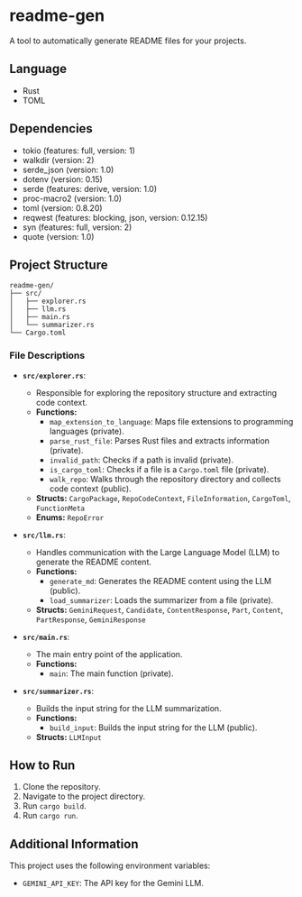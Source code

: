 # readme-gen

A tool to automatically generate README files for your projects.

## Language

- Rust
- TOML

## Dependencies

- tokio (features: full, version: 1)
- walkdir (version: 2)
- serde_json (version: 1.0)
- dotenv (version: 0.15)
- serde (features: derive, version: 1.0)
- proc-macro2 (version: 1.0)
- toml (version: 0.8.20)
- reqwest (features: blocking, json, version: 0.12.15)
- syn (features: full, version: 2)
- quote (version: 1.0)

## Project Structure

```
readme-gen/
├── src/
│   ├── explorer.rs
│   ├── llm.rs
│   ├── main.rs
│   └── summarizer.rs
└── Cargo.toml
```

### File Descriptions

-   **`src/explorer.rs`**:
    -   Responsible for exploring the repository structure and extracting code context.
    -   **Functions:**
        -   `map_extension_to_language`: Maps file extensions to programming languages (private).
        -   `parse_rust_file`: Parses Rust files and extracts information (private).
        -   `invalid_path`: Checks if a path is invalid (private).
        -   `is_cargo_toml`: Checks if a file is a `Cargo.toml` file (private).
        -   `walk_repo`: Walks through the repository directory and collects code context (public).
    -   **Structs:** `CargoPackage`, `RepoCodeContext`, `FileInformation`, `CargoToml`, `FunctionMeta`
    -   **Enums:** `RepoError`

-   **`src/llm.rs`**:
    -   Handles communication with the Large Language Model (LLM) to generate the README content.
    -   **Functions:**
        -   `generate_md`: Generates the README content using the LLM (public).
        -   `load_summarizer`: Loads the summarizer from a file (private).
    -   **Structs:** `GeminiRequest`, `Candidate`, `ContentResponse`, `Part`, `Content`, `PartResponse`, `GeminiResponse`

-   **`src/main.rs`**:
    -   The main entry point of the application.
    -   **Functions:**
        -   `main`: The main function (private).

-   **`src/summarizer.rs`**:
    -   Builds the input string for the LLM summarization.
    -   **Functions:**
        -   `build_input`: Builds the input string for the LLM (public).
    -   **Structs:** `LLMInput`

## How to Run

1.  Clone the repository.
2.  Navigate to the project directory.
3.  Run `cargo build`.
4.  Run `cargo run`.

## Additional Information

This project uses the following environment variables:

*   `GEMINI_API_KEY`: The API key for the Gemini LLM.
